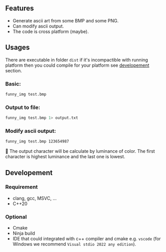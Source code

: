 ﻿## Features

- Generate ascii art from some BMP and some PNG.
- Can modify ascii output.
- The code is cross platform (maybe).

## Usages

There are executable in folder `dist` if it's incompactible with running platform then you could compile for your platform see [developement](#developement) section.

### Basic:

```bash
funny_img test.bmp
```

### Output to file:

```bash
funny_img test.bmp 1> output.txt
```

### Modify ascii output:

```bash
funny_img test.bmp 123654987
```

📙 The output character will be calculate by luminance of color. The first character is highest luminance and the last one is lowest.

## Developement

### Requirement
- clang, gcc, MSVC, ...
- C++20

### Optional
- Cmake
- Ninja build
- IDE that could integrated with c++ compiler and cmake e.g. `vscode` (for Windows we recommend `Visual stdio 2022 any edition`).
    
